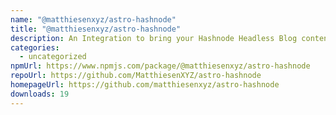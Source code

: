 ```yaml
---
name: "@matthiesenxyz/astro-hashnode"
title: "@matthiesenxyz/astro-hashnode"
description: An Integration to bring your Hashnode Headless Blog content into Astro!
categories:
  - uncategorized
npmUrl: https://www.npmjs.com/package/@matthiesenxyz/astro-hashnode
repoUrl: https://github.com/MatthiesenXYZ/astro-hashnode
homepageUrl: https://github.com/matthiesenxyz/astro-hashnode
downloads: 19
---
```

